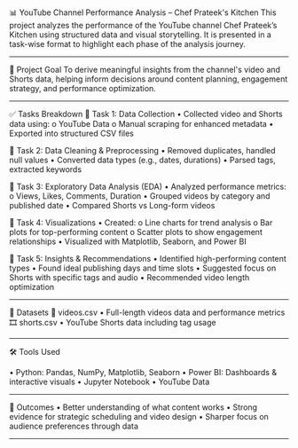 📊 YouTube Channel Performance Analysis – Chef Prateek's Kitchen
This project analyzes the performance of the YouTube channel Chef Prateek’s Kitchen using structured data and visual storytelling. It is presented in a task-wise format to highlight each phase of the analysis journey.
________________________________________
🎯 Project Goal
To derive meaningful insights from the channel's video and Shorts data, helping inform decisions around content planning, engagement strategy, and performance optimization.
________________________________________
✅ Tasks Breakdown
🔹 Task 1: Data Collection
•	Collected video and Shorts data using:
o	YouTube Data 
o	Manual scraping for enhanced metadata
•	Exported into structured CSV files

🔹 Task 2: Data Cleaning & Preprocessing
•	Removed duplicates, handled null values
•	Converted data types (e.g., dates, durations)
•	Parsed tags, extracted keywords

🔹 Task 3: Exploratory Data Analysis (EDA)
•	Analyzed performance metrics:
o	Views, Likes, Comments, Duration
•	Grouped videos by category and published date
•	Compared Shorts vs Long-form videos

🔹 Task 4: Visualizations
•	Created:
o	Line charts for trend analysis
o	Bar plots for top-performing content
o	Scatter plots to show engagement relationships
•	Visualized with Matplotlib, Seaborn, and Power BI

🔹 Task 5: Insights & Recommendations
•	Identified high-performing content types
•	Found ideal publishing days and time slots
•	Suggested focus on Shorts with specific tags and audio
•	Recommended video length optimization
________________________________________

📁 Datasets
🎥 videos.csv
•	Full-length videos data and performance metrics
🎞️ shorts.csv
•	YouTube Shorts data including tag usage
________________________________________

🛠 Tools Used

•	Python: Pandas, NumPy, Matplotlib, Seaborn
•	Power BI: Dashboards & interactive visuals
•	Jupyter Notebook
•	YouTube Data 
________________________________________

📌 Outcomes
•	Better understanding of what content works
•	Strong evidence for strategic scheduling and video design
•	Sharper focus on audience preferences through data
________________________________________

